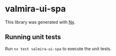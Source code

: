 # valmira-ui-spa

This library was generated with [Nx](https://nx.dev).

## Running unit tests

Run `nx test valmira-ui-spa` to execute the unit tests.
